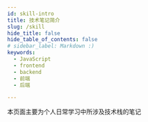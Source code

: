 ```yaml
---
id: skill-intro
title: 技术笔记简介
slug: /skill
hide_title: false
hide_table_of_contents: false
# sidebar_label: Markdown :)
keywords:
  - JavaScript
  - frontend
  - backend
  - 前端
  - 后端

---
```


本页面主要为个人日常学习中所涉及技术栈的笔记